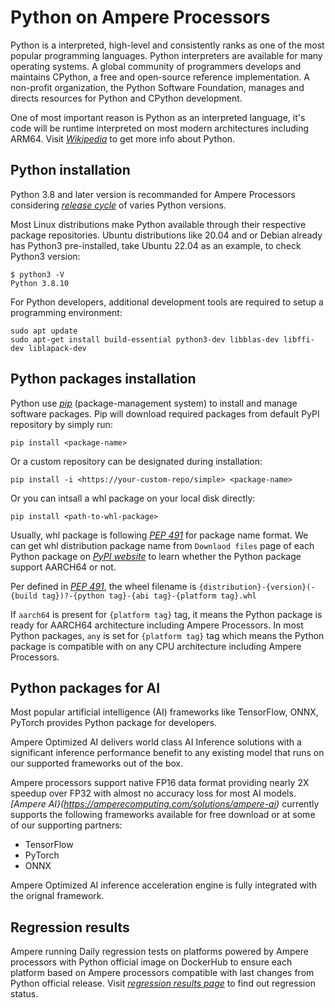 # Python on Ampere Processors

Python is a interpreted, high-level and consistently ranks as one of the most popular programming languages. Python interpreters are available for many operating systems. A global community of programmers develops and maintains CPython, a free and open-source reference implementation. A non-profit organization, the Python Software Foundation, manages and directs resources for Python and CPython development. 

One of most important reason is Python as an interpreted language, it's code will be runtime interpreted on most modern architectures including ARM64. Visit _[Wikipedia](https://en.wikipedia.org/wiki/Python_(programming_language))_ to get more info about Python.

## Python installation

Python 3.8 and later version is recommanded for Ampere Processors considering _[release cycle](https://devguide.python.org/versions/)_ of varies Python versions.

Most Linux distributions make Python available through their respective package repositories. Ubuntu distributions like 20.04 and or Debian already has Python3 pre-installed, take Ubuntu 22.04 as an example, to check Python3 version:

```shell
$ python3 -V
Python 3.8.10
```

For Python developers, additional development tools are required to setup a programming environment:
```shell
sudo apt update
sudo apt-get install build-essential python3-dev libblas-dev libffi-dev liblapack-dev
```

## Python packages installation

Python use _[pip](https://en.wikipedia.org/wiki/Pip_(package_manager))_ (package-management system) to install and manage software packages. Pip will download required packages from default PyPI repository by simply run:

```shell
pip install <package-name>
```

Or a custom repository can be designated during installation:
```shell
pip install -i <https://your-custom-repo/simple> <package-name>
```

Or you can intsall a whl package on your local disk directly:
```shell
pip install <path-to-whl-package>
```

Usually, whl package is following _[PEP 491](https://peps.python.org/pep-0491/)_ for package name format. We can get whl distribution package name from `Downlaod files` page of each Python package on _[PyPI website](https://pypi.org/)_ to learn whether the Python package support AARCH64 or not.

Per defined in _[PEP 491](https://peps.python.org/pep-0491/)_, the wheel filename is `{distribution}-{version}(-{build tag})?-{python tag}-{abi tag}-{platform tag}.whl`

If `aarch64` is present for `{platform tag}` tag, it means the Python package is ready for AARCH64 architecture including Ampere Processors. In most Python packages, `any` is set for `{platform tag}` tag which means the Python package is compatible with on any CPU architecture including Ampere Processors.

## Python packages for AI

Most popular artificial intelligence (AI) frameworks like TensorFlow, ONNX, PyTorch provides Python package for developers.

Ampere Optimized AI delivers world class AI Inference solutions with a significant inference performance benefit to any existing model that runs on our supported frameworks out of the box. 

Ampere processors support native FP16 data format providing nearly 2X speedup over FP32 with almost no accuracy loss for most AI models. _[Ampere AI}(https://amperecomputing.com/solutions/ampere-ai)_ currently supports the following frameworks available for free download  or at some of our supporting partners:
- TensorFlow
- PyTorch
- ONNX

Ampere Optimized AI inference acceleration engine is fully integrated with the orignal framework.

## Regression results

Ampere running Daily regression tests on platforms powered by Ampere processors with Python official image on DockerHub to ensure each platform based on Ampere processors compatible with last changes from Python official release. Visit _[regression results page](https://amperecomputing.com/solution/python/regression-results)_ to find out regression status.

